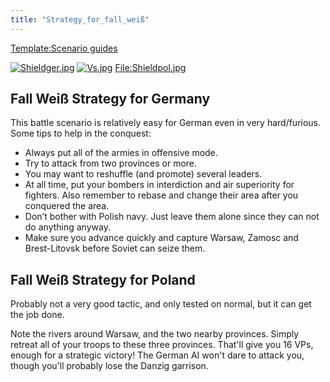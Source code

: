 ```yaml
---
title: "Strategy_for_fall_weiß"
---
```


[Template:Scenario
guides](/index.php?title=Template:Scenario_guides&action=edit&redlink=1 "Template:Scenario guides (page does not exist)")

[![Shieldger.jpg](/images/7/71/Shieldger.jpg)](/File:Shieldger.jpg)
[![Vs.jpg](/images/9/93/Vs.jpg)](/File:Vs.jpg)
[File:Shieldpol.jpg](/index.php?title=Special:Upload&wpDestFile=Shieldpol.jpg "File:Shieldpol.jpg")

##    Fall Weiß Strategy for Germany 

This battle scenario is relatively easy for German even in very
hard/furious. Some tips to help in the conquest:

-   Always put all of the armies in offensive mode.
-   Try to attack from two provinces or more.
-   You may want to reshuffle (and promote) several leaders.
-   At all time, put your bombers in interdiction and air superiority
    for fighters. Also remember to rebase and change their area after
    you conquered the area.
-   Don’t bother with Polish navy. Just leave them alone since they can
    not do anything anyway.
-   Make sure you advance quickly and capture Warsaw, Zamosc and
    Brest-Litovsk before Soviet can seize them.

##    Fall Weiß Strategy for Poland 

Probably not a very good tactic, and only tested on normal, but it can
get the job done.

Note the rivers around Warsaw, and the two nearby provinces. Simply
retreat all of your troops to these three provinces. That'll give you 16
VPs, enough for a strategic victory! The German AI won't dare to attack
you, though you'll probably lose the Danzig garrison.
